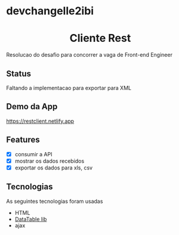# devchangelle2ibi
<h1 align="center">Cliente Rest</h1>
<p>Resolucao do desafio para concorrer a vaga de Front-end Engineer</p>


## Status
Faltando a implementacao para exportar para XML

## Demo da App

https://restclient.netlify.app

## Features
- [x] consumir a API
- [x] mostrar os dados recebidos
- [x] exportar os dados para xls, csv

## Tecnologias
As seguintes tecnologias foram usadas
- HTML
- [DataTable lib](datatable.net)
- ajax
